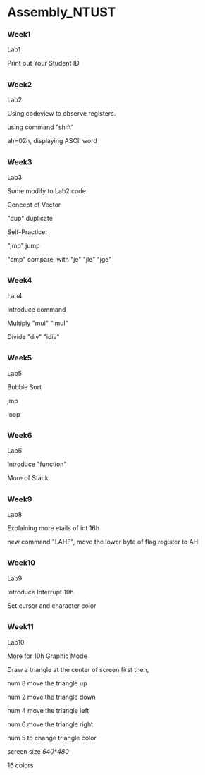 # Assembly_NTUST
### Week1
Lab1 

Print out Your Student ID
##

### Week2
Lab2 

Using codeview to observe registers.

using command "shift"

ah=02h, displaying ASCII word
##

### Week3
Lab3

Some modify to Lab2 code.

Concept of Vector

"dup" duplicate

Self-Practice:

"jmp" jump

"cmp" compare, with "je" "jle" "jge"
##

### Week4
Lab4

Introduce command 

Multiply "mul" "imul"

Divide "div" "idiv"
##

### Week5
Lab5

Bubble Sort 

jmp

loop

##

### Week6
Lab6

Introduce "function" 

More of Stack

##

### Week9
Lab8

Explaining more etails of int 16h

new command "LAHF", move the lower byte of flag register to AH

##


### Week10
Lab9

Introduce Interrupt 10h

Set cursor and character color

##

### Week11
Lab10

More for 10h Graphic Mode

Draw a triangle at the center of screen first then,

num 8 move the triangle up

num 2 move the triangle down

num 4 move the triangle left

num 6 move the triangle right

num 5 to change triangle color

screen size *640***480*

16 colors

##
